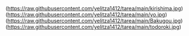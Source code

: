(https://raw.githubusercontent.com/yelitza1412/tarea/main/kirishima.jpg)
(https://raw.githubusercontent.com/yelitza1412/tarea/main/yo.jpg)
(https://raw.githubusercontent.com/yelitza1412/tarea/main/Bakugou.jpg)
(https://raw.githubusercontent.com/yelitza1412/tarea/main/todoroki.jpg)
